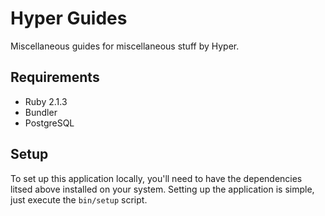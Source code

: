 # Hyper Guides

Miscellaneous guides for miscellaneous stuff by Hyper.

## Requirements

- Ruby 2.1.3
- Bundler
- PostgreSQL

## Setup

To set up this application locally, you'll need to have the dependencies litsed
above installed on your system. Setting up the application is simple, just
execute the `bin/setup` script.
